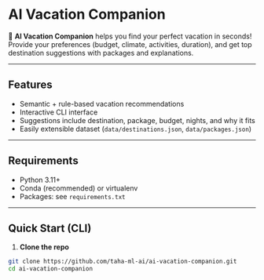 # AI Vacation Companion

🌴 **AI Vacation Companion** helps you find your perfect vacation in seconds!  
Provide your preferences (budget, climate, activities, duration), and get top destination suggestions with packages and explanations.

---

## Features

- Semantic + rule-based vacation recommendations
- Interactive CLI interface
- Suggestions include destination, package, budget, nights, and why it fits
- Easily extensible dataset (`data/destinations.json`, `data/packages.json`)

---

## Requirements

- Python 3.11+  
- Conda (recommended) or virtualenv  
- Packages: see `requirements.txt`

---

## Quick Start (CLI)

1. **Clone the repo**
```bash
git clone https://github.com/taha-ml-ai/ai-vacation-companion.git
cd ai-vacation-companion
